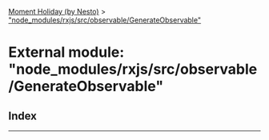 [Moment Holiday (by Nesto)](../README.md) > ["node_modules/rxjs/src/observable/GenerateObservable"](../modules/_node_modules_rxjs_src_observable_generateobservable_.md)

# External module: "node_modules/rxjs/src/observable/GenerateObservable"

## Index

---

